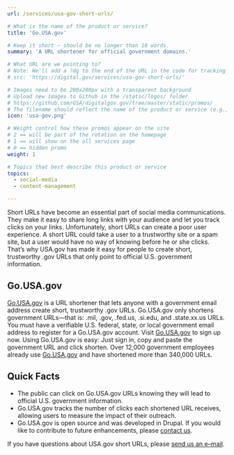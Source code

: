 ```yaml
---
url: /services/usa-gov-short-urls/

# What is the name of the product or service?
title: 'Go.USA.gov'

# Keep it short — should be no longer than 10 words.
summary: 'A URL shortener for official government domains.'

# What URL are we pointing to?
# Note: We'll add a ?dg to the end of the URL in the code for tracking purposes
# src: 'https://digital.gov/services/usa-gov-short-urls/'

# Images need to be 200x200px with a transparent background
# Upload new images to Github in the /static/logos/ folder
# https://github.com/GSA/digitalgov.gov/tree/master/static/promos/
# The filename should reflect the name of the product or service (e.g., challenge-gov.png)
icon: 'usa-gov.png'

# Weight control how these promos appear on the site
# 2 == will be part of the rotation on the homepage
# 1 == will show on the all services page
# 0 == hidden promo
weight: 1

# Topics that best describe this product or service
topics:
  - social-media
  - content-management

---
```



Short URLs have become an essential part of social media communications. They make it easy to share long links with your audience and let you track clicks on your links. Unfortunately, short URLs can create a poor user experience. A short URL could take a user to a trustworthy site or a spam site, but a user would have no way of knowing before he or she clicks. That&#8217;s why USA.gov has made it easy for people to create short, trustworthy .gov URLs that only point to official U.S. government information.

## Go.USA.gov

[Go.USA.gov](http://go.usa.gov/) is a URL shortener that lets anyone with a government email address create short, trustworthy .gov URLs. Go.USA.gov only shortens government URLs—that is: .mil, .gov, .fed.us, .si.edu, and .state.xx.us URLs. You must have a verifiable U.S. federal, state, or local government email address to register for a Go.USA.gov account. Visit [Go.USA.gov](http://go.usa.gov/) to sign up now. Using Go.USA.gov is easy: Just sign in, copy and paste the government URL and click shorten. Over 12,000 government employees already use <a href="http://go.usa.gov/" target="_blank">Go.USA.gov</a> and have shortened more than 340,000 URLs.

##

## Quick Facts

  * The public can click on Go.USA.gov URLs knowing they will lead to official U.S. government information.
  * Go.USA.gov tracks the number of clicks each shortened URL receives, allowing users to measure the impact of their outreach.
  * Go.USA.gov is open source and was developed in Drupal. If you would like to contribute to future enhancements, please [contact us](mailto:go.usa.gov@gsa.gov).

If you have questions about USA.gov short URLs, please [send us an e–mail](mailto:go.usa.gov@gsa.gov).
